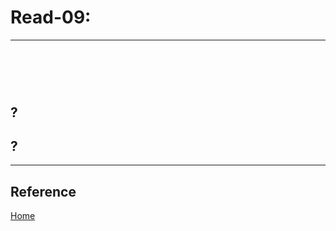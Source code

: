 # Read-09:

***


# <br>



## ? <br>



## ?

***

## Reference

[]()


[]()


[ Home ](../README.md)
